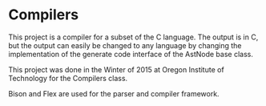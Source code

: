 # Compilers
This project is a compiler for a subset of the C language. The output is in C, but the output can easily be changed to any language by changing the implementation of the generate code interface of the AstNode base class.

This project was done in the Winter of 2015 at Oregon Institute of Technology for the Compilers class.

Bison and Flex are used for the parser and compiler framework. 
